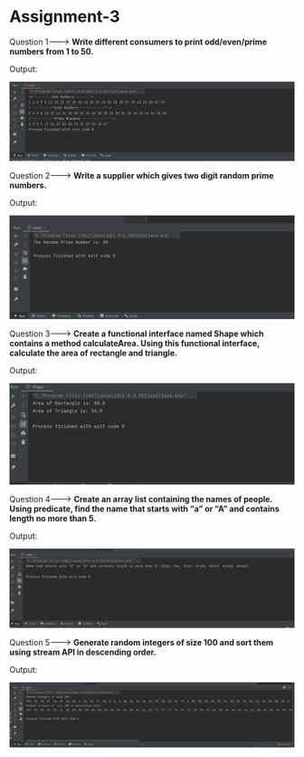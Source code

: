 # Assignment-3

Question 1--->
<b>Write  different consumers to print odd/even/prime numbers from 1 to 50.</b>

Output:

![Task1](output/task1.png "output1")

Question 2--->
<b>Write a supplier which gives two digit random prime numbers.</b>

Output:

![Task2](output/task2.png "output2")

Question 3--->
<b>Create a functional interface named Shape which contains a method calculateArea. Using this functional interface, calculate the area of rectangle and triangle.</b>

Output:

![Task3](output/task3.png "output3")



Question 4--->
<b>Create an array list containing the names of people. Using predicate, find the name that starts with “a” or “A” and contains length no more than 5.</b>

Output:

![Task4](output/task4.png "output4")

Question 5--->
<b>Generate random integers of size 100 and sort them using stream API in descending order.</b>

Output:

![Task4](output/task5.png "output5")
